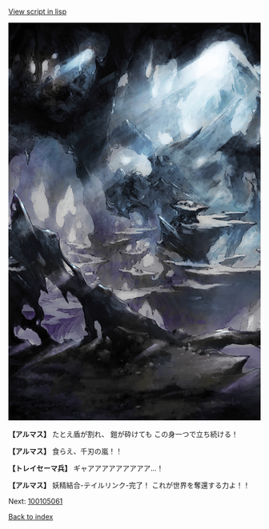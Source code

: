 [View script in lisp](../scripts/100105053.txt)

![101_cave.png](../images/backgrounds/101_cave.png)

**【アルマス】**
たとえ盾が割れ、
鎧が砕けても
この身一つで立ち続ける！

**【アルマス】**
食らえ、千刃の嵐！！

**【トレイセーマ兵】**
ギャアアアアアアアアア…！

**【アルマス】**
妖精結合-テイルリンク-完了！
これが世界を奪還する力よ！！

Next: [100105061](100105061.md)

[Back to index](index.md)
